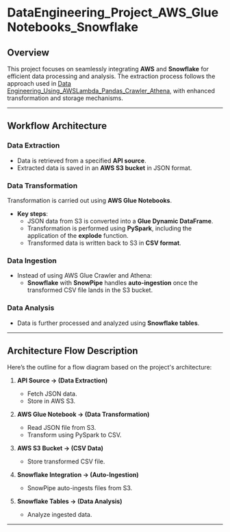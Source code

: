 # **DataEngineering_Project_AWS_GlueNotebooks_Snowflake**

## **Overview**
This project focuses on seamlessly integrating **AWS** and **Snowflake** for efficient data processing and analysis. The extraction process follows the approach used in [Data Engineering_Using_AWSLambda_Pandas_Crawler_Athena](https://github.com/vaddiravishankar0109/DataEngineering-Project-API-Pandas-AWS-lambda-Glue-Athena-), with enhanced transformation and storage mechanisms.

---

## **Workflow Architecture**

### **Data Extraction**
- Data is retrieved from a specified **API source**.
- Extracted data is saved in an **AWS S3 bucket** in JSON format.

### **Data Transformation**
Transformation is carried out using **AWS Glue Notebooks**.
- **Key steps**:
  - JSON data from S3 is converted into a **Glue Dynamic DataFrame**.
  - Transformation is performed using **PySpark**, including the application of the **explode** function.
  - Transformed data is written back to S3 in **CSV format**.

### **Data Ingestion**
- Instead of using AWS Glue Crawler and Athena:
  - **Snowflake** with **SnowPipe** handles **auto-ingestion** once the transformed CSV file lands in the S3 bucket.

### **Data Analysis**
- Data is further processed and analyzed using **Snowflake tables**.

---

## **Architecture Flow Description**
Here’s the outline for a flow diagram based on the project's architecture:

1. **API Source → (Data Extraction)**
   - Fetch JSON data.
   - Store in AWS S3.

2. **AWS Glue Notebook → (Data Transformation)**
   - Read JSON file from S3.
   - Transform using PySpark to CSV.

3. **AWS S3 Bucket → (CSV Data)**
   - Store transformed CSV file.

4. **Snowflake Integration → (Auto-Ingestion)**
   - SnowPipe auto-ingests files from S3.

5. **Snowflake Tables → (Data Analysis)**
   - Analyze ingested data.

---

